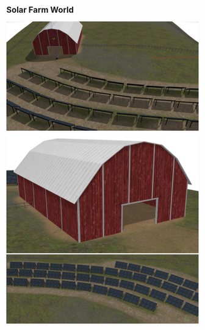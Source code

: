 ## Solar Farm World

<img src="solar_farm/agriculture_world.png">

<img src="solar_farm/barn.png">

<img src="solar_farm/solar_panels.png">